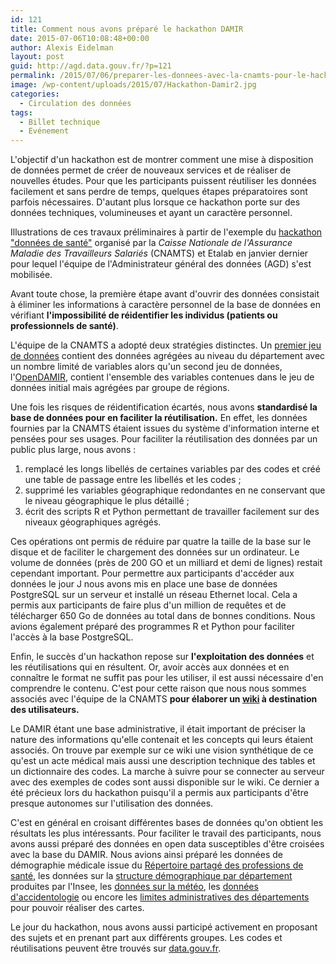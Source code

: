 ```yaml
---
id: 121
title: Comment nous avons préparé le hackathon DAMIR
date: 2015-07-06T10:08:48+00:00
author: Alexis Eidelman
layout: post
guid: http://agd.data.gouv.fr/?p=121
permalink: /2015/07/06/preparer-les-donnees-avec-la-cnamts-pour-le-hackathon-opendamir/
image: /wp-content/uploads/2015/07/Hackathon-Damir2.jpg
categories:
  - Circulation des données
tags:
  - Billet technique
  - Evénement
---
```

L'objectif d'un hackathon est de montrer comment une mise à disposition de données permet de créer de nouveaux services et de réaliser de nouvelles études. Pour que les participants puissent réutiliser les données facilement et sans perdre de temps, quelques étapes préparatoires sont parfois nécessaires. D'autant plus lorsque ce hackathon porte sur des données techniques, volumineuses et ayant un caractère personnel.

Illustrations de ces travaux préliminaires à partir de l'exemple du [hackathon "données de santé"](https://www.etalab.gouv.fr/retour-sur-le-premier-hackathon-donnees-de-sante) organisé par la _Caisse Nationale de l'Assurance Maladie des Travailleurs Salariés_ (CNAMTS) et Etalab en janvier dernier pour lequel l'équipe de l'Administrateur général des données (AGD) s'est mobilisée.

Avant toute chose, la première étape avant d'ouvrir des données consistait à éliminer les informations à caractère personnel de la base de données en vérifiant **l'impossibilité de réidentifier les individus (patients ou professionnels de santé)**.

L'équipe de la CNAMTS a adopté deux stratégies distinctes. Un [premier jeu de données](https://www.data.gouv.fr/fr/datasets/depenses-d-assurance-maladie-hors-prestations-hospitalieres-par-caisse-primaire-departement/) contient des données agrégées au niveau du département avec un nombre limité de variables alors qu'un second jeu de données, l'[OpenDAMIR](https://www.data.gouv.fr/fr/datasets/open-damir-base-complete-sur-les-depenses-dassurance-maladie-inter-regimes/), contient l'ensemble des variables contenues dans le jeu de données initial mais agrégées par groupe de régions.

Une fois les risques de réidentification écartés, nous avons **standardisé la base de données pour en faciliter la réutilisation.** En effet, les données fournies par la CNAMTS étaient issues du système d'information interne et pensées pour ses usages. Pour faciliter la réutilisation des données par un public plus large, nous avons :

  1. remplacé les longs libellés de certaines variables par des codes et créé une table de passage entre les libellés et les codes ;
  2. supprimé les variables géographique redondantes en ne conservant que le niveau géographique le plus détaillé ;
  3. écrit des scripts R et Python permettant de travailler facilement sur des niveaux géographiques agrégés.

Ces opérations ont permis de réduire par quatre la taille de la base sur le disque et de faciliter le chargement des données sur un ordinateur. Le volume de données (près de 200 GO et un milliard et demi de lignes) restait cependant important. Pour permettre aux participants d'accéder aux données le jour J nous avons mis en place une base de données PostgreSQL sur un serveur et installé un réseau Ethernet local. Cela a permis aux participants de faire plus d'un million de requêtes et de télécharger 650 Go de données au total dans de bonnes conditions. Nous avions également préparé des programmes R et Python pour faciliter l'accès à la base PostgreSQL.

Enfin, le succès d'un hackathon repose sur **l'exploitation des données** et les réutilisations qui en résultent. Or, avoir accès aux données et en connaître le format ne suffit pas pour les utiliser, il est aussi nécessaire d'en comprendre le contenu. C'est pour cette raison que nous nous sommes associés avec l'équipe de la CNAMTS **pour élaborer un [wiki](https://github.com/SGMAP-AGD/DAMIR/wiki/remboursement) à destination des utilisateurs.**

Le DAMIR étant une base administrative, il était important de préciser la nature des informations qu'elle contenait et les concepts qui leurs étaient associés. On trouve par exemple sur ce wiki une vision synthétique de ce qu'est un acte médical mais aussi une description technique des tables et un dictionnaire des codes. La marche à suivre pour se connecter au serveur avec des exemples de codes sont aussi disponible sur le wiki. Ce dernier a été précieux lors du hackathon puisqu'il a permis aux participants d'être presque autonomes sur l'utilisation des données.

C'est en général en croisant différentes bases de données qu'on obtient les résultats les plus intéressants. Pour faciliter le travail des participants, nous avons aussi préparé des données en open data susceptibles d'être croisées avec la base du DAMIR. Nous avions ainsi préparé les données de démographie médicale issue du [Répertoire partagé des professions de santé](https://www.data.gouv.fr/fr/datasets/la-demographie-des-medecins-rpps/), les données sur la [structure démographique par département](http://www.insee.fr/fr/themes/detail.asp?reg_id=99&ref_id=estim-pop) produites par l'Insee, les [données sur la météo](https://github.com/SGMAP-AGD/DAMIR/tree/master/fichiers_supplementaires/meteo), les [données d'accidentologie](https://www.data.gouv.fr/fr/datasets/base-de-donnees-accidents-corporels-de-la-circulation-sur-6-annees/) ou encore les [limites administratives des départements](https://www.data.gouv.fr/fr/datasets/limites-administratives-francaises-issues-d-openstreetmap/) pour pouvoir réaliser des cartes.

Le jour du hackathon, nous avons aussi participé activement en proposant des sujets et en prenant part aux différents groupes. Les codes et réutilisations peuvent être trouvés sur [data.gouv.fr](https://www.data.gouv.fr/fr/datasets/open-damir-base-complete-sur-les-depenses-dassurance-maladie-inter-regimes/).
